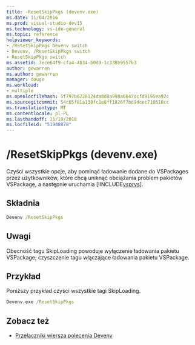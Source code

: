 ```yaml
---
title: -ResetSkipPkgs (devenv.exe)
ms.date: 11/04/2016
ms.prod: visual-studio-dev15
ms.technology: vs-ide-general
ms.topic: reference
helpviewer_keywords:
- /ResetSkipPkgs Devenv switch
- Devenv, /ResetSkipPkgs switch
- ResetSkipPkgs switch
ms.assetid: 7ece64f9-cfa4-4b34-b0d9-1c338b9557b3
author: gewarren
ms.author: gewarren
manager: douge
ms.workload:
- multiple
ms.openlocfilehash: 5f797b6228124da8d8a998a6647dcfd9195ea92c
ms.sourcegitcommit: 54c65f81a138fc1e8ff1826f7bd9dcec710618cc
ms.translationtype: MT
ms.contentlocale: pl-PL
ms.lasthandoff: 11/19/2018
ms.locfileid: "51948078"
---
```

# <a name="resetskippkgs-devenvexe"></a>/ResetSkipPkgs (devenv.exe)
Czyści wszystkie opcje, aby pominąć ładowanie dodane do VSPackages przez użytkowników, które chcą uniknąć obciążania problem pakietów VSPackage, a następnie uruchamia [!INCLUDE[vsprvs](../../code-quality/includes/vsprvs_md.md)].

## <a name="syntax"></a>Składnia

```cmd
Devenv /ResetSkipPkgs
```

## <a name="remarks"></a>Uwagi
 Obecność tagu SkipLoading powoduje wyłączenie ładowania pakietu VSPackage; czyszczenie tagu włączające ładowania pakietu VSPackage.

## <a name="example"></a>Przykład
 Poniższy przykład czyści wszystkie tagi SkipLoading.

```cmd
Devenv.exe /ResetSkipPkgs
```

## <a name="see-also"></a>Zobacz też

- [Przełączniki wiersza polecenia Devenv](../../ide/reference/devenv-command-line-switches.md)